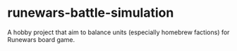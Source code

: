 # runewars-battle-simulation
A hobby project that aim to balance units (especially homebrew factions) for Runewars board game. 
